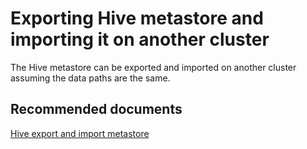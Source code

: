 <properties
    pageTitle="Hive metastore import"
    description="Hive metastore import"
    service="microsoft.hdinsight"
    resource="clusters"
    authors="bharathsreenivas"
    displayOrder="14"
    selfHelpType="resource"
    supportTopicIds="32511189"
    resourceTags=""
    productPesIds="15078"
    cloudEnvironments="public, MoonCake"
/>

# Exporting Hive metastore and importing it on another cluster

The Hive metastore can be exported and imported on another cluster assuming the data paths are the same.

## **Recommended documents**
[Hive export and import metastore](https://hdinsight.github.io/hive/hive-export-import-metastore.html)<br>
